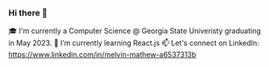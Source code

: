 ### Hi there 👋

🎓 I'm currently a Computer Science @ Georgia State Univeristy graduating in May 2023.
🌱 I’m currently learning React.js
📫 Let's connect on LinkedIn: https://www.linkedin.com/in/melvin-mathew-a6537313b

